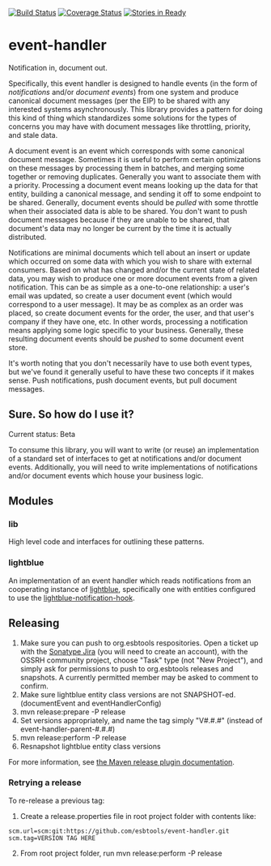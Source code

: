 [![Build Status](https://travis-ci.org/esbtools/event-handler.svg?branch=master)](https://travis-ci.org/esbtools/event-handler.svg?branch=master)
[![Coverage Status](https://coveralls.io/repos/esbtools/event-handler/badge.svg?branch=master&service=github)](https://coveralls.io/github/esbtools/event-handler?branch=master)
[![Stories in Ready](https://badge.waffle.io/esbtools/event-handler.png?label=ready&title=Ready)](https://waffle.io/esbtools/event-handler)

# event-handler

Notification in, document out.

Specifically, this event handler is designed to handle events (in the form of _notifications_ and/or
_document events_) from one system and produce canonical document messages (per the EIP) to be
shared with any interested systems asynchronously. This library provides a pattern for doing this
kind of thing which standardizes some solutions for the types of concerns you may have with document
messages like throttling, priority, and stale data.

A document event is an event which corresponds with some canonical document message. Sometimes it is
useful to perform certain optimizations on these messages by processing them in batches, and merging
some together or removing duplicates. Generally you want to associate them with a priority.
Processing a document event means looking up the data for that entity, building a canonical message,
and sending it off to some endpoint to be shared. Generally, document events should be _pulled_ with
some throttle when their associated data is able to be shared. You don't want to push document
messages because if they are unable to be shared, that document's data may no longer be current by
the time it is actually distributed.

Notifications are minimal documents which tell about an insert or update which occurred on some
data with which you wish to share with external consumers. Based on what has changed and/or the
current state of related data, you may wish to produce one or more document events from a given
notification. This can be as simple as a one-to-one relationship: a user's email was updated, so
create a user document event (which would correspond to a user message). It may be as complex as an
order was placed, so create document events for the order, the user, and that user's company if they
have one, etc. In other words, processing a notification means applying some logic specific to your
business. Generally, these resulting document events should be _pushed_ to some document event
store.

It's worth noting that you don't necessarily have to use both event types, but we've found it
generally useful to have these two concepts if it makes sense. Push notifications, push document
events, but pull document messages.

## Sure. So how do I use it?

Current status: Beta

To consume this library, you will want to write (or reuse) an implementation of a standard set of
interfaces to get at notifications and/or document events. Additionally, you will need to write
implementations of notifications and/or document events which house your business logic.

## Modules

### lib

High level code and interfaces for outlining these patterns.

### lightblue

An implementation of an event handler which reads notifications from an cooperating instance of
[lightblue](https://lightblue.io), specifically one with entities configured to use the
[lightblue-notification-hook](https://github.com/esbtools/lightblue-notification-hook).

## Releasing

1. Make sure you can push to org.esbtools respositories. Open a ticket up with the [Sonatype 
Jira](https://issues.sonatype.org/secure/Dashboard.jspa) (you will need to create an 
account), with the OSSRH community project, choose "Task" type (not "New Project"), and simply 
ask for permissions to push to org.esbtools releases and snapshots. A currently permitted 
member may be asked to comment to confirm.
2. Make sure lightblue entity class versions are not SNAPSHOT-ed. (documentEvent and
eventHandlerConfig)
3. mvn release:prepare -P release
4. Set versions appropriately, and name the tag simply "V#.#.#" (instead of
event-handler-parent-#.#.#)
5. mvn release:perform -P release
6. Resnapshot lightblue entity class versions

For more information, see [the Maven release plugin documentation](
http://maven.apache.org/maven-release/maven-release-plugin/examples/prepare-release.html).

### Retrying a release
To re-release a previous tag:

1. Create a release.properties file in root project folder with contents like:
<pre><code>scm.url=scm:git:https://github.com/esbtools/event-handler.git
scm.tag=VERSION TAG HERE</code></pre>
2. From root project folder, run mvn release:perform -P release
